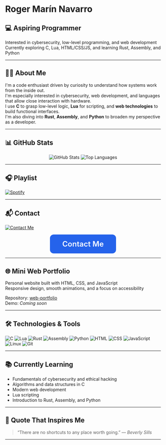 # Roger Marín Navarro

## 💻 **Aspiring Programmer**  
 Interested in cybersecurity, low-level programming, and web development  
 Currently exploring C, Lua, HTML/CSS/JS, and learning Rust, Assembly, and Python

---

## 👨‍💻 About Me

I'm a code enthusiast driven by curiosity to understand how systems work from the inside out.  
I'm especially interested in cybersecurity, web development, and languages that allow close interaction with hardware.  
I use **C** to grasp low-level logic, **Lua** for scripting, and **web technologies** to build functional interfaces.  
I'm also diving into **Rust**, **Assembly**, and **Python** to broaden my perspective as a developer.

---

## 📊 GitHub Stats

<div align="center">
  <img src="https://github-readme-stats.vercel.app/api?username=Itzskade&show_icons=true&theme=tokyonight" alt="GitHub Stats" />
  <img src="https://github-readme-stats.vercel.app/api/top-langs/?username=Itzskade&layout=compact&theme=tokyonight" alt="Top Languages" />
</div>

---

## 🎧 Playlist

[![Spotify](https://novatorem.vercel.app/api/spotify)](https://open.spotify.com/playlist/0qNOq16dkRt6mAKFEW1Gkf?si=f58d770d35d248c9)

---

## 📬 Contact

[![Contact Me](https://imgur.com/gallery/contact-me-u75I1re#80RIoUj)](https://itzskade.vercel.app)


<div align="center">
  <a 
    href="https://itzskade.vercel.app" 
    target="_blank" 
    rel="noopener noreferrer"
    style="
      display: inline-block;
      background-color: #2563eb;
      color: white;
      padding: 16px 40px;
      font-size: 1.5rem;
      font-weight: 600;
      border-radius: 12px;
      text-decoration: none;
      cursor: pointer;
      transition: background-color 0.3s ease;
    "
  >
    Contact Me
  </a>
</div>


---

## 🌐 Mini Web Portfolio

Personal website built with HTML, CSS, and JavaScript  
Responsive design, smooth animations, and a focus on accessibility

Repository: [web-portfolio](https://github.com/Itzskade/web-portfolio)  
Demo: *Coming soon*

---

## 🛠️ Technologies & Tools

![C](https://img.shields.io/badge/C-00599C?style=for-the-badge&logo=c&logoColor=white)
![Lua](https://img.shields.io/badge/Lua-2C2D72?style=for-the-badge&logo=lua&logoColor=white)
![Rust](https://img.shields.io/badge/Rust-000000?style=for-the-badge&logo=rust&logoColor=white)
![Assembly](https://img.shields.io/badge/Assembly-525252?style=for-the-badge&logo=gnusocial&logoColor=white)
![Python](https://img.shields.io/badge/Python-3776AB?style=for-the-badge&logo=python&logoColor=white)
![HTML](https://img.shields.io/badge/HTML5-E34F26?style=for-the-badge&logo=html5&logoColor=white)
![CSS](https://img.shields.io/badge/CSS3-1572B6?style=for-the-badge&logo=css3&logoColor=white)
![JavaScript](https://img.shields.io/badge/JavaScript-F7DF1E?style=for-the-badge&logo=javascript&logoColor=black)
![Linux](https://img.shields.io/badge/Linux-FCC624?style=for-the-badge&logo=linux&logoColor=black)
![Git](https://img.shields.io/badge/Git-F05032?style=for-the-badge&logo=git&logoColor=white)

---

## 📚 Currently Learning

- Fundamentals of cybersecurity and ethical hacking  
- Algorithms and data structures in C  
- Modern web development  
- Lua scripting  
- Introduction to Rust, Assembly, and Python

---

## 💬 Quote That Inspires Me

> “There are no shortcuts to any place worth going.” — *Beverly Sills*

---
